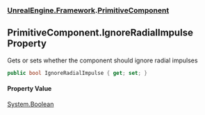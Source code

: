 ### [UnrealEngine.Framework](UnrealEngine_Framework.md 'UnrealEngine.Framework').[PrimitiveComponent](PrimitiveComponent.md 'UnrealEngine.Framework.PrimitiveComponent')
## PrimitiveComponent.IgnoreRadialImpulse Property
Gets or sets whether the component should ignore radial impulses  
```csharp
public bool IgnoreRadialImpulse { get; set; }
```
#### Property Value
[System.Boolean](https://docs.microsoft.com/en-us/dotnet/api/System.Boolean 'System.Boolean')
